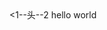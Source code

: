 <?xml version="1.0"encoding="UTF-8"?>
<!DOCTYPE html>
<!--HTML的注释-->
<!--HTML的根标记-->
<html xmlns="http://www.w3.org/1999/xhtml" xml:lang="en" lang="en"><1--头--2
<head>
<!--网页的标题，显示在浏览器的左上角-->
<title>第一个HTNL页面</title>
</head>
<!--优-->
<!--body是网页的主体，显示在浏览器页面上的内容--><body>
hello world
</body>
</html>